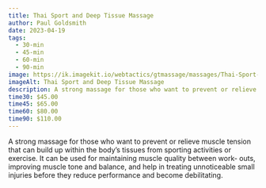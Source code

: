 ```yaml
---
title: Thai Sport and Deep Tissue Massage
author: Paul Goldsmith
date: 2023-04-19
tags:
  - 30-min
  - 45-min
  - 60-min
  - 90-min
image: https://ik.imagekit.io/webtactics/gtmassage/massages/Thai-Sport-and-Deep-Tissue-Massage.jpg
imageAlt: Thai Sport and Deep Tissue Massage
description: A strong massage for those who want to prevent or relieve muscle tension that can build up within the body’s tissues from sporting activities or exercise.
time30: $45.00
time45: $65.00
time60: $80.00
time90: $110.00
---
```


A strong massage for those who want to prevent or relieve muscle tension that can build up within the body’s tissues from sporting activities or exercise. It can be used for maintaining muscle quality between work- outs, improving muscle tone and balance, and help in treating unnoticeable small injuries before they reduce performance and become debilitating.